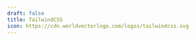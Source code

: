 ```yaml
---
draft: false
title: TailwindCSS
icon: https://cdn.worldvectorlogo.com/logos/tailwindcss.svg
---
```


